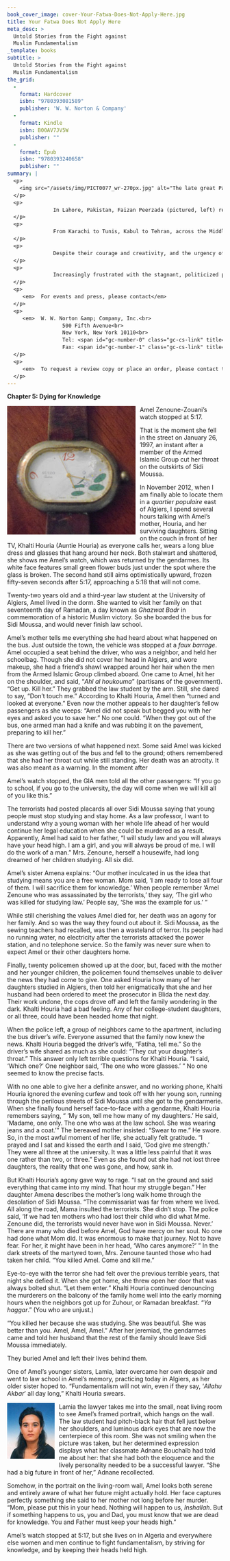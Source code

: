 ```yaml
---
book_cover_image: cover-Your-Fatwa-Does-Not-Apply-Here.jpg
title: Your Fatwa Does Not Apply Here
meta_desc: >
  Untold Stories from the Fight against
  Muslim Fundamentalism
_template: books
subtitle: >
  Untold Stories from the Fight against
  Muslim Fundamentalism
the_grid:
  - 
    format: Hardcover
    isbn: "9780393081589"
    publisher: 'W. W. Norton & Company'
  - 
    format: Kindle
    isbn: B00AV7JV5W
    publisher: ""
  - 
    format: Epub
    isbn: "9780393240658"
    publisher: ""
summary: |
  <p>
  	<img src="/assets/img/PICT0077_wr-270px.jpg" alt="The late great Pakistani arts promoter and producer Faizan Peerzada. December 2010. Lahore" style="opacity: 1; float: left; margin: 0px 10px 10px 0px; ">
  </p>
  <p>
  	           In Lahore, Pakistan, Faizan Peerzada (pictured, left) resisted being relegated to a “dark corner” by staging a performing arts festival despite bomb attacks. In Algeria, publisher Omar Belhouchet and his fellow journalists struggled to put out their papers the same night that a 1996 jihadist bombing devastated their offices, killing eighteen of their colleagues and neighbors. In Afghanistan, Young Women for Change took to the streets of Kabul to denounce sexual harassment, undeterred by threats. In Minneapolis, Minnesota, Abdirizak Bihi organized a Ramadan basketball tournament among Somali refugees to counter recruitment efforts by Al Shabaab. In Egypt, female demonstrators tried to reclaim Tahrir Square on international women’s day despite Salafist harassment.  In neighboring Sudan, women activists were dragged away from a Khartoum protest against the flogging of women for wearing trousers, but vowed to return “again and again.”
  </p>
  <p>
  	           From Karachi to Tunis, Kabul to Tehran, across the Middle East, North Africa, South Asia, and beyond, these trailblazers sometimes risked death to combat the rising tide of fundamentalism within their own countries and communities.
  </p>
  <p>
  	           Despite their courage and creativity, and the urgency of their efforts, this global community of writers, artists, doctors, musicians, museum curators, lawyers, activists, and educators of Muslim heritage remains largely invisible at the international level, lost amid the heated coverage of Islamist terror attacks on one side and abuses perpetrated against suspected terrorists on the other.
  </p>
  <p>
  	           Increasingly frustrated with the stagnant, politicized public dialogue about the “clash of civilizations,” Karima Bennoune, an international human-rights lawyer, professor and activist, set out on an epic journey to change the conversation. She interviewed nearly 300 people from almost 30 countries, from Afghanistan to Mali and beyond. A veteran of twenty years of human rights research and activism, Bennoune draws on this extensive fieldwork and interviews to illuminate the inspiring stories of those who represent one of the best hopes for ending fundamentalist oppression worldwide.
  </p>
  <p>
  	 <em>  For events and press, please contact</em>
  </p>
  <p>
  	 <em>  W. W. Norton &amp; Company, Inc.<br>
  	              500 Fifth Avenue<br>
  	              New York, New York 10110<br>
  	              Tel: <span id="gc-number-0" class="gc-cs-link" title="Call with Google Voice">(212) 354-5500</span><br>
  	              Fax: <span id="gc-number-1" class="gc-cs-link" title="Call with Google Voice">(212) 869-0856</span></em>
  </p>
  <p>
  	 <em>  To request a review copy or place an order, please contact the Norton Service Center at (800) 233-4830.</em>
  </p>
---
```

<p>
<strong>Chapter 5: Dying for Knowledge</strong>
</p>
<p>
<img src="/assets/img/algeria-amel's-watch-2.jpg" style="opacity: 1; float: left; margin: 0px 10px 10px 0px;" alt="Amel Zenoune-Zouani's watch stopped at 5:17">
</p>
<p>
Amel Zenoune-Zouani’s watch stopped at 5:17.
</p>
<p>
That is the moment she fell in the street on January 26, 1997, an instant after a member of the Armed Islamic Group cut her throat on the outskirts of Sidi Moussa.
</p>
<p>
In November 2012, when I am finally able to locate them in a <em>quartier populaire</em> east of Algiers, I spend several hours talking with Amel’s mother, Houria, and her surviving daughters. Sitting on the couch in front of her TV, Khalti Houria (Auntie Houria) as everyone calls her, wears a long blue dress and glasses that hang around her neck. Both stalwart and shattered, she shows me Amel’s watch, which was returned by the gendarmes. Its white face features small green flower buds just under the spot where the glass is broken. The second hand still aims optimistically upward, frozen fifty-seven seconds after 5:17, approaching a 5:18 that will not come.
</p>
<p>
Twenty-two years old and a third-year law student at the University of Algiers, Amel lived in the dorm. She wanted to visit her family on that seventeenth day of Ramadan, a day known as <em>Ghazwat Badr</em> in commemoration of a historic Muslim victory. So she boarded the bus for Sidi Moussa, and would never finish law school.
</p>
<p>
Amel’s mother tells me everything she had heard about what happened on the bus. Just outside the town, the vehicle was stopped at a <em>faux barrage</em>. Amel occupied a seat behind the driver, who was a neighbor, and held her schoolbag. Though she did not cover her head in Algiers, and wore makeup, she had a friend’s shawl wrapped around her hair when the men from the Armed Islamic Group climbed aboard. One came to Amel, hit her on the shoulder, and said, “<em>Ahl al houkouma</em>” (partisans of the government). “Get up. Kill her.” They grabbed the law student by the arm. Still, she dared to say, “Don’t touch me.” According to Khalti Houria, Amel then “turned and looked at everyone.” Even now the mother appeals to her daughter’s fellow passengers as she weeps: “Amel did not speak but begged you with her eyes and asked you to save her.” No one could. “When they got out of the bus, one armed man had a knife and was rubbing it on the pavement, preparing to kill her.”
</p>
<p>
There are two versions of what happened next. Some said Amel was kicked as she was getting out of the bus and fell to the ground; others remembered that she had her throat cut while still standing. Her death was an atrocity. It was also meant as a warning. In the moment after
</p>
<p>
Amel’s watch stopped, the GIA men told all the other passengers: “If you go to school, if you go to the university, the day will come when we will kill all of you like this.”
</p>
<p>
The terrorists had posted placards all over Sidi Moussa saying that young people must stop studying and stay home. As a law professor, I want to understand why a young woman with her whole life ahead of her would continue her legal education when she could be murdered as a result. Apparently, Amel had said to her father, “I will study law and you will always have your head high. I am a girl, and you will always be proud of me. I will do the work of a man.” Mrs. Zenoune, herself a housewife, had long dreamed of her children studying. All six did.
</p>
<p>
Amel’s sister Amena explains: “Our mother inculcated in us the idea that studying means you are a free woman. Mom said, ‘I am ready to lose all four of them. I will sacrifice them for knowledge.’ When people remember ‘Amel Zenoune who was assassinated by the terrorists,’ they say, ‘The girl who was killed for studying law.’ People say, ‘She was the example for us.’ ”
</p>
<p>
While still cherishing the values Amel died for, her death was an agony for her family. And so was the way they found out about it. Sidi Moussa, as the sewing teachers had recalled, was then a wasteland of terror. Its people had no running water, no electricity after the terrorists attacked the power station, and no telephone service. So the family was never sure when to expect Amel or their other daughters home.
</p>
<p>
Finally, twenty policemen showed up at the door, but, faced with the mother and her younger children, the policemen found themselves unable to deliver the news they had come to give. One asked Houria how many of her daughters studied in Algiers, then told her enigmatically that she and her husband had been ordered to meet the prosecutor in Blida the next day. Their work undone, the cops drove off and left the family wondering in the dark. Khalti Houria had a bad feeling. Any of her college-student daughters, or all three, could have been headed home that night.
</p>
<p>
When the police left, a group of neighbors came to the apartment, including the bus driver’s wife. Everyone assumed that the family now knew the news. Khalti Houria begged the driver’s wife, “Fatiha, tell me.” So the driver’s wife shared as much as she could: “They cut your daughter’s throat.” This answer only left terrible questions for Khalti Houria. “I said, ‘Which one?’ One neighbor said, ‘The one who wore glasses.’ ” No one seemed to know the precise facts.
</p>
<p>
With no one able to give her a definite answer, and no working phone, Khalti Houria ignored the evening curfew and took off with her young son, running through the perilous streets of Sidi Moussa until she got to the gendarmerie. When she finally found herself face-to-face with a gendarme, Khalti Houria remembers saying, “ ‘My son, tell me how many of my daughters.’ He said, ‘Madame, one only. The one who was at the law school. She was wearing jeans and a coat.’” The bereaved mother insisted: “Swear to me.” He swore. So, in the most awful moment of her life, she actually felt gratitude. “I prayed and I sat and kissed the earth and I said, ‘God give me strength.’ They were all three at the university. It was a little less painful that it was one rather than two, or three.” Even as she found out she had not lost three daughters, the reality that one was gone, and how, sank in.
</p>
<p>
But Khalti Houria’s agony gave way to rage. “I sat on the ground and said everything that came into my mind. That hour my struggle began.” Her daughter Amena describes the mother’s long walk home through the desolation of Sidi Moussa. “The commissariat was far from where we lived. All along the road, Mama insulted the terrorists. She didn’t stop. The police said, ‘If we had ten mothers who had lost their child who did what Mme. Zenoune did, the terrorists would never have won in Sidi Moussa. Never.’ There are many who died before Amel, God have mercy on her soul. No one had done what Mom did. It was enormous to make that journey. Not to have fear. For her, it might have been in her head, ‘Who cares anymore?’ ” In the dark streets of the martyred town, Mrs. Zenoune taunted those who had taken her child. “You killed Amel. Come and kill me.”
</p>
<p>
Eye-to-eye with the terror she had felt over the previous terrible years, that night she defied it. When she got home, she threw open her door that was always bolted shut. “Let them enter.” Khalti Houria continued denouncing the murderers on the balcony of the family home well into the early morning hours when the neighbors got up for Zuhour, or Ramadan breakfast. “<em>Ya haggar</em>.” (You who are unjust.)
</p>
<p>
“You killed her because she was studying. She was beautiful. She was better than you. Amel, Amel, Amel.” After her jeremiad, the gendarmes came and told her husband that the rest of the family should leave Sidi Moussa immediately.
</p>
<p>
They buried Amel and left their lives behind them.
</p>
<p>
One of Amel’s younger sisters, Lamia, later overcame her own despair and went to law school in Amel’s memory, practicing today in Algiers, as her older sister hoped to. “Fundamentalism will not win, even if they say, ‘<em>Allahu Akbar</em>’ all day long,” Khalti Houria swears.
</p>
<p>
<img src="/assets/img/algeria-amel.jpg" style="opacity: 1; float: left; margin: 0px 10px 10px 0px;" alt="">
</p>
<p>
Lamia the lawyer takes me into the small, neat living room to see Amel’s framed portrait, which hangs on the wall. The law student had pitch-black hair that fell just below her shoulders, and luminous dark eyes that are now the centerpiece of this room. She was not smiling when the picture was taken, but her determined expression displays what her classmate Adnane Bouchaïb had told me about her: that she had both the eloquence and the lively personality needed to be a successful lawyer. “She had a big future in front of her,” Adnane recollected.
</p>
<p>
Somehow, in the portrait on the living-room wall, Amel looks both serene and entirely aware of what her future might actually hold. Her face captures perfectly something she said to her mother not long before her murder. “Mom, please put this in your head. Nothing will happen to us, <em>Inshallah</em>. But if something happens to us, you and Dad, you must know that we are dead for knowledge. You and Father must keep your heads high.”
</p>
<p>
Amel’s watch stopped at 5:17, but she lives on in Algeria and everywhere else women and men continue to fight fundamentalism, by striving for knowledge, and by keeping their heads held high.
</p>